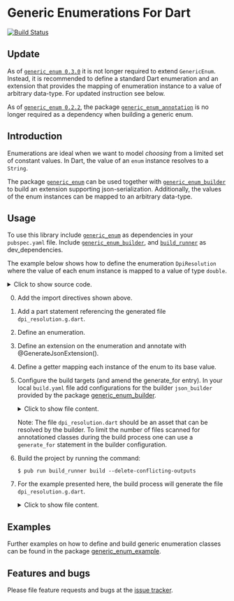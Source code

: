 # Generic Enumerations For Dart
[![Build Status](https://travis-ci.com/simphotonics/generic_enum.svg?branch=master)](https://travis-ci.com/simphotonics/generic_enum)


## Update

As of [`generic_enum 0.3.0`][generic_enum] it is not longer required to extend `GenericEnum`. Instead, it is recommended to define a standard Dart enumeration and an extension that provides the mapping of enumeration instance to a value of arbitrary data-type. For updated instruction see below.

As of [`generic_enum 0.2.2`][generic_enum],  the package [`generic_enum_annotation`][generic_enum_annotation]
is no longer required as a dependency when building a generic enum.

## Introduction

Enumerations are ideal when we want to model *choosing* from a limited set of constant values.
In Dart, the value of an `enum` instance resolves to a `String`.

The package [`generic_enum`][generic_enum] can be used together with
[`generic_enum_builder`][generic_enum_builder] to build an extension
supporting json-serialization. Additionally, the values of the enum instances
can be mapped to an arbitrary data-type.


## Usage

To use this library include [`generic_enum`][generic_enum] as dependencies in your `pubspec.yaml` file.
Include [`generic_enum_builder`][generic_enum_builder], and [`build_runner`][build_runner] as dev_dependencies.

The example below shows how to define the enumeration `DpiResolution` where the value of each enum instance is mapped to a value of type `double`.
<details> <summary> Click to show source code. </summary>

  ```Dart
   // 0. Import required packages.
   import 'package:generic_enum/generic_enum.dart';
   import 'package:exception_templates/exception_templates.dart';

   // 1. Add a part statement pointing to the generated file.
   part 'dpi_resolution.g.dart';

   // 2. Define an enumeration.
   //    and annotate it with @GenerateJsonExtension().
   @GenerateJsonExtension()
   enum DpiResolution { LOW, MEDIUM, HIGH }

   // 3. Define an extension on the enumeration.
   extension DpiResolutionValue on DpiResolution {
   // 4. Define a getter mapping each instance of the enum to its base value.
     double get value => const {
           DpiResolution.LOW: 90.0,
           DpiResolution.MEDIUM: 300.0,
           DpiResolution.HIGH: 600.0,
         }[this];
   }
  ```
</details>

0. Add the import directives shown above.
1. Add a part statement referencing the generated file `dpi_resolution.g.dart`.
2. Define an enumeration.
3. Define an extension on the enumeration and annotate with @GenerateJsonExtension().
4. Define a getter mapping each instance of the enum to its base value.
5. Configure the build targets (and amend the generate_for entry).
   In your local `build.yaml` file add configurations for the builder
   `json_builder` provided by the package [generic_enum_builder].

   <details>  <summary> Click to show file content. </summary>

    ```sh
      targets:
        $default:
          builders:
            # Configure the builder `pkg_name|builder_name`
            generic_enum_builder|json_builder:
              # Only run this builder on the specified input.
              enabled: true
              generate_for:
                - lib/*.dart

    ```
   </details>

   Note: The file `dpi_resolution.dart` should be an asset that can be resolved by the builder.
   To limit the number of files scanned for annotationed classes during
   the build process one can use a `generate_for` statement in the builder configuration.

6. Build the project by running the command:
   ```Console
   $ pub run build_runner build --delete-conflicting-outputs
   ```
7. For the example presented here, the build process will generate the file `dpi_resolution.g.dart`.
    <details>  <summary> Click to show file content. </summary>

      ```Dart
      // GENERATED CODE - DO NOT MODIFY BY HAND

      part of 'dpi_resolution.dart';

      // **************************************************************************
      // JsonGenerator
      // **************************************************************************

      /// Extension providing the functions `fromJson` and `toJson`.
      extension ToDpiResolution on DpiResolution {
        /// Converts [json] to an instance of `DpiResolution`.
        static DpiResolution fromJson(Map<String, dynamic> json) {
          final index = (json['index']) as int;
          if (index == null) {
            throw ErrorOf<DpiResolution>(
                message: 'Error deserializing json to DpiResolution.',
                invalidState: 'json[index] returned null.',
                expectedState: 'A map entry: {index: int value}.');
          }
          if (index >= 0 && index < DpiResolution.values.length) {
            return DpiResolution.values[index];
          } else {
            throw ErrorOf<DpiResolution>(
                message: 'Function fromJson could not find '
                    'an instance of type DpiResolution.',
                invalidState: 'DpiResolution.values[$index] out of bounds.');
          }
        }

        /// Converts `this` to a map `Map<String, dynamic>`.
        Map<String, dynamic> toJson() =>
            {'index': DpiResolution.values.indexOf(this)};

        /// Converts `this` to a json encoded `String`.
        String get jsonEncoded => '{"index":${DpiResolution.values.indexOf(this)}}';
      }
      ```
     </details>


## Examples

Further examples on how to define and build generic enumeration classes can be found in the package [generic_enum_example].


## Features and bugs

Please file feature requests and bugs at the [issue tracker].

[issue tracker]: https://github.com/simphotonics/generic_enum/issues
[analyzer]: https://pub.dev/packages/analyzer
[source_gen]: https://pub.dev/packages/source_gen
[generic_enum]: https://pub.dev/packages/generic_enum
[generic_enum_annotation]: https://pub.dev/packages/generic_enum_annotation
[generic_enum_example]: https://github.com/simphotonics/generic_enum/tree/master/generic_enum_example
[generic_enum_builder]: https://pub.dev/packages/generic_enum_builder
[build_runner]: https://pub.dev/packages/build_runner